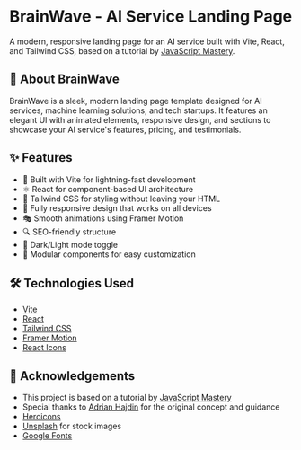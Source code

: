 # BrainWave - AI Service Landing Page

A modern, responsive landing page for an AI service built with Vite, React, and Tailwind CSS, based on a tutorial by [JavaScript Mastery](https://www.youtube.com/@javascriptmastery).


## 🧠 About BrainWave

BrainWave is a sleek, modern landing page template designed for AI services, machine learning solutions, and tech startups. It features an elegant UI with animated elements, responsive design, and sections to showcase your AI service's features, pricing, and testimonials.

## ✨ Features

- 🚀 Built with Vite for lightning-fast development
- ⚛️ React for component-based UI architecture
- 🎨 Tailwind CSS for styling without leaving your HTML
- 📱 Fully responsive design that works on all devices
- 🎭 Smooth animations using Framer Motion
- 🔍 SEO-friendly structure
- 🌙 Dark/Light mode toggle
- 🧩 Modular components for easy customization

## 🛠️ Technologies Used

- [Vite](https://vitejs.dev/)
- [React](https://reactjs.org/)
- [Tailwind CSS](https://tailwindcss.com/)
- [Framer Motion](https://www.framer.com/motion/)
- [React Icons](https://react-icons.github.io/react-icons/)


## 🙏 Acknowledgements

- This project is based on a tutorial by [JavaScript Mastery](https://www.youtube.com/@javascriptmastery)
- Special thanks to [Adrian Hajdin](https://github.com/adrianhajdin) for the original concept and guidance
- [Heroicons](https://heroicons.com/)
- [Unsplash](https://unsplash.com/) for stock images
- [Google Fonts](https://fonts.google.com/)
